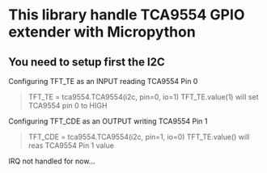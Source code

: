 # This library handle TCA9554 GPIO extender with Micropython
## You need to setup first the I2C 

Configuring TFT_TE as an INPUT reading TCA9554 Pin 0

> TFT_TE = tca9554.TCA9554(i2c, pin=0, io=1)
> TFT_TE.value(1) will set TCA9554 pin 0 to HIGH

Configuring TFT_CDE as an OUTPUT writing TCA9554 Pin 1

> TFT_CDE = tca9554.TCA9554(i2c, pin=1, io=0)
> TFT_TE.value() will reas TCA9554 Pin 1 value

IRQ not handled for now...
